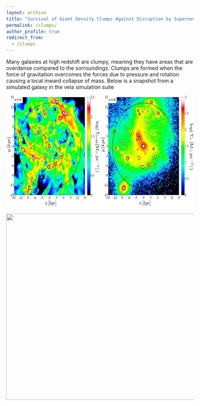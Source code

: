 ```yaml
---
layout: archive
title: "Survival of Giant Density Clumps Against Disruption by Supernova Feedback"
permalink: /clumps/
author_profile: true
redirect_from:
  - /clumps
--- 
```

Many galaxies at high redshift are clumpy, meaning they have areas that are overdense compared to the sorroundings. Clumps are formed when the force of gravitation overcomes the forces due to pressure and rotation causing a local inward collapse of mass. Below is a snapshot from a simulated galaxy in the vela simulation suite
<p align="center">
  <img src='/images/galaxy_wclump.jpg' width="600" height="300">
</p>

<p align="center">
  <img src='/images/clump_evolution.gif' width="1000" height="500">
</p>
